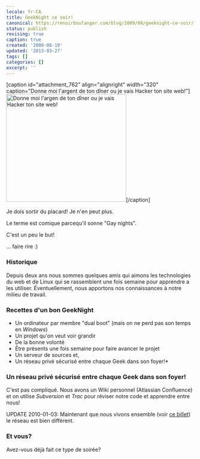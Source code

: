 ```yaml
---
locale: fr-CA
title: GeekNight ce soir!
canonical: https://renoirboulanger.com/blog/2009/08/geeknight-ce-soir/
status: publish
revising: true
caption: true
created: '2009-08-19'
updated: '2013-03-27'
tags: []
categories: []
excerpt: ''
---
```


[caption id="attachment_762" align="alignright" width="320" caption="Donne moi l&#39;argent de ton dîner ou je vais Hacker ton site web!"]<a href="https://renoirboulanger.com/wp-content/uploads/2009/08/les_geeks_font_la_loi.jpg"><img class="size-full wp-image-762" title="Les Geeks font la loi!" src="https://renoirboulanger.com/wp-content/uploads/2009/08/les_geeks_font_la_loi.jpg" alt="Donne moi l'argen de ton dîner ou je vais Hacker ton site web!" width="320" height="287" /></a>[/caption]

Je dois sortir du placard! Je n'en peut plus.

Le terme est comique parcequ'il sonne "Gay nights". 

C'est un peu le but!

... faire rire :)

<!--#TODO Re-Formulate this awkward thing here -->

<h3>Historique</h3>
Depuis deux ans nous sommes quelques amis qui aimons les technologies du web et de Linux qui se rassemblent une fois semaine pour apprendre a les utiliser. Éventuellement, nous apportons nos connaissances à notre milieu de travail.

<h3>Recettes d'un bon GeekNight</h3>
<ul>
	<li> Un ordinateur par membre "dual boot" (mais on ne perd pas son temps en <em>Windows</em>)</li>
	<li>Un projet qu'on veut voir grandir</li>
	<li>De la bonne volonté</li>
	<li>Être présents une fois semaine pour faire avancer le projet</li>
	<li>Un serveur de sources et,</li>
	<li>Un réseau privé sécurisé entre chaque Geek dans son foyer!*</li>
</ul>

<h3>Un réseau privé sécurisé entre chaque Geek dans son foyer!</h3>
C'est pas compliqué. Nous avons un Wiki personnel (Atlassian Confluence) et on utilise <em>Subversion</em> et <em>Trac</em> pour réviser notre code et apprendre entre nous!

UPDATE 2010-01-03: Maintenant que nous vivons ensemble (voir <a href="/blog/2010/01/installation-dun-paradis-du-geek-pour-trois-colocataires-partie-1/">ce billet</a>) le réseau est bien différent.

<h3>Et vous?</h3>
Avez-vous déjà fait ce type de soirée?